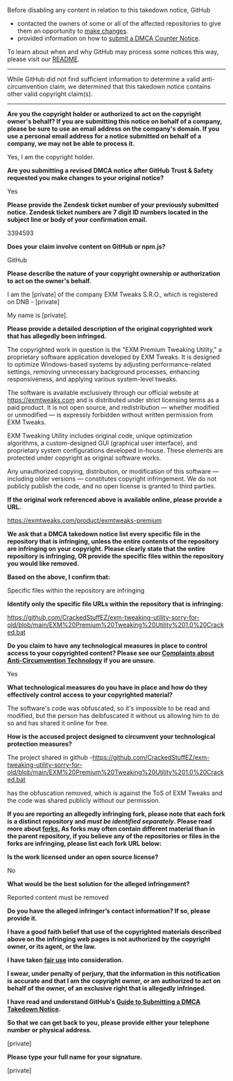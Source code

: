 Before disabling any content in relation to this takedown notice, GitHub
- contacted the owners of some or all of the affected repositories to give them an opportunity to [make changes](https://docs.github.com/en/github/site-policy/dmca-takedown-policy#a-how-does-this-actually-work).
- provided information on how to [submit a DMCA Counter Notice](https://docs.github.com/en/articles/guide-to-submitting-a-dmca-counter-notice).

To learn about when and why GitHub may process some notices this way, please visit our [README](https://github.com/github/dmca/blob/master/README.md#anatomy-of-a-takedown-notice).

---

While GitHub did not find sufficient information to determine a valid anti-circumvention claim, we determined that this takedown notice contains other valid copyright claim(s).

---

**Are you the copyright holder or authorized to act on the copyright owner's behalf? If you are submitting this notice on behalf of a company, please be sure to use an email address on the company's domain. If you use a personal email address for a notice submitted on behalf of a company, we may not be able to process it.**

Yes, I am the copyright holder.

**Are you submitting a revised DMCA notice after GitHub Trust & Safety requested you make changes to your original notice?**

Yes

**Please provide the Zendesk ticket number of your previously submitted notice. Zendesk ticket numbers are 7 digit ID numbers located in the subject line or body of your confirmation email.**

3394593

**Does your claim involve content on GitHub or npm.js?**

GitHub

**Please describe the nature of your copyright ownership or authorization to act on the owner's behalf.**

I am the [private] of the company EXM Tweaks S.R.O., which is registered on DNB - [private]

My name is [private].

**Please provide a detailed description of the original copyrighted work that has allegedly been infringed.**

The copyrighted work in question is the "EXM Premium Tweaking Utility," a proprietary software application developed by EXM Tweaks. It is designed to optimize Windows-based systems by adjusting performance-related settings, removing unnecessary background processes, enhancing responsiveness, and applying various system-level tweaks.

The software is available exclusively through our official website at https://exmtweaks.com and is distributed under strict licensing terms as a paid product. It is not open source, and redistribution — whether modified or unmodified — is expressly forbidden without written permission from EXM Tweaks.

EXM Tweaking Utility includes original code, unique optimization algorithms, a custom-designed GUI (graphical user interface), and proprietary system configurations developed in-house. These elements are protected under copyright as original software works.

Any unauthorized copying, distribution, or modification of this software — including older versions — constitutes copyright infringement. We do not publicly publish the code, and no open license is granted to third parties.

**If the original work referenced above is available online, please provide a URL.**

https://exmtweaks.com/product/exmtweaks-premium

**We ask that a DMCA takedown notice list every specific file in the repository that is infringing, unless the entire contents of the repository are infringing on your copyright. Please clearly state that the entire repository is infringing, OR provide the specific files within the repository you would like removed.**

**Based on the above, I confirm that:**

Specific files within the repository are infringing

**Identify only the specific file URLs within the repository that is infringing:**

https://github.com/CrackedStuffEZ/exm-tweaking-utility-sorry-for-old/blob/main/EXM%20Premium%20Tweaking%20Utility%201.0%20Cracked.bat

**Do you claim to have any technological measures in place to control access to your copyrighted content? Please see our <a href="https://docs.github.com/articles/guide-to-submitting-a-dmca-takedown-notice#complaints-about-anti-circumvention-technology">Complaints about Anti-Circumvention Technology</a> if you are unsure.**

Yes

**What technological measures do you have in place and how do they effectively control access to your copyrighted material?**

The software's code was obfuscated, so it's impossible to be read and modified, but the person has deibfuscated it without us allowing him to do so and has shared it online for free.

**How is the accused project designed to circumvent your technological protection measures?**

The project shared in github -https://github.com/CrackedStuffEZ/exm-tweaking-utility-sorry-for-old/blob/main/EXM%20Premium%20Tweaking%20Utility%201.0%20Cracked.bat

has the obfuscation removed, which is against the ToS of EXM Tweaks and the code was shared publicly without our permission.

**If you are reporting an allegedly infringing fork, please note that each fork is a distinct repository and <i>must be identified separately</i>. Please read more about <a href="https://docs.github.com/articles/dmca-takedown-policy#b-what-about-forks-or-whats-a-fork">forks.</a> As forks may often contain different material than in the parent repository, if you believe any of the repositories or files in the forks are infringing, please list each fork URL below:**

**Is the work licensed under an open source license?**

No

**What would be the best solution for the alleged infringement?**

Reported content must be removed

**Do you have the alleged infringer’s contact information? If so, please provide it.**

**I have a good faith belief that use of the copyrighted materials described above on the infringing web pages is not authorized by the copyright owner, or its agent, or the law.**

**I have taken <a href="https://www.lumendatabase.org/topics/22">fair use</a> into consideration.**

**I swear, under penalty of perjury, that the information in this notification is accurate and that I am the copyright owner, or am authorized to act on behalf of the owner, of an exclusive right that is allegedly infringed.**

**I have read and understand GitHub's <a href="https://docs.github.com/articles/guide-to-submitting-a-dmca-takedown-notice/">Guide to Submitting a DMCA Takedown Notice</a>.**

**So that we can get back to you, please provide either your telephone number or physical address.**

[private]

**Please type your full name for your signature.**

[private]

